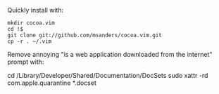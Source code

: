 Quickly install with:

	mkdir cocoa.vim
	cd !$
    git clone git://github.com/msanders/cocoa.vim.git
	cp -r . ~/.vim

Remove annoying "is a web application downloaded from the internet" prompt with:

  cd /Library/Developer/Shared/Documentation/DocSets
  sudo xattr -rd com.apple.quarantine *.docset
